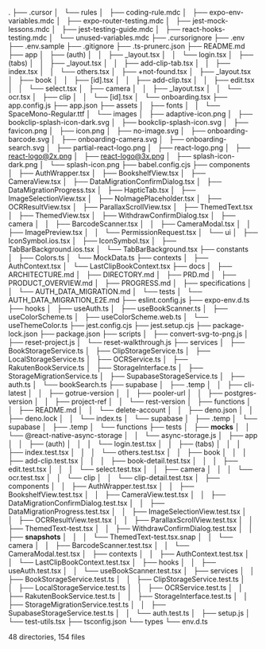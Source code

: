 .
├── .cursor
│   └── rules
│       ├── coding-rule.mdc
│       ├── expo-env-variables.mdc
│       ├── expo-router-testing.mdc
│       ├── jest-mock-lessons.mdc
│       ├── jest-testing-guide.mdc
│       ├── react-hooks-testing.mdc
│       └── unused-variables.mdc
├── .cursorignore
├── .env
├── .env.sample
├── .gitignore
├── .ts-prunerc.json
├── README.md
├── app
│   ├── (auth)
│   │   ├── _layout.tsx
│   │   └── login.tsx
│   ├── (tabs)
│   │   ├── _layout.tsx
│   │   ├── add-clip-tab.tsx
│   │   ├── index.tsx
│   │   └── others.tsx
│   ├── +not-found.tsx
│   ├── _layout.tsx
│   ├── book
│   │   ├── [id].tsx
│   │   ├── add-clip.tsx
│   │   ├── edit.tsx
│   │   └── select.tsx
│   ├── camera
│   │   ├── _layout.tsx
│   │   └── ocr.tsx
│   ├── clip
│   │   └── [id].tsx
│   └── onboarding.tsx
├── app.config.js
├── app.json
├── assets
│   ├── fonts
│   │   └── SpaceMono-Regular.ttf
│   └── images
│       ├── adaptive-icon.png
│       ├── bookclip-splash-icon-dark.svg
│       ├── bookclip-splash-icon.svg
│       ├── favicon.png
│       ├── icon.png
│       ├── no-image.svg
│       ├── onboarding-barcode.svg
│       ├── onboarding-camera.svg
│       ├── onboarding-search.svg
│       ├── partial-react-logo.png
│       ├── react-logo.png
│       ├── react-logo@2x.png
│       ├── react-logo@3x.png
│       ├── splash-icon-dark.png
│       └── splash-icon.png
├── babel.config.cjs
├── components
│   ├── AuthWrapper.tsx
│   ├── BookshelfView.tsx
│   ├── CameraView.tsx
│   ├── DataMigrationConfirmDialog.tsx
│   ├── DataMigrationProgress.tsx
│   ├── HapticTab.tsx
│   ├── ImageSelectionView.tsx
│   ├── NoImagePlaceholder.tsx
│   ├── OCRResultView.tsx
│   ├── ParallaxScrollView.tsx
│   ├── ThemedText.tsx
│   ├── ThemedView.tsx
│   ├── WithdrawConfirmDialog.tsx
│   ├── camera
│   │   ├── BarcodeScanner.tsx
│   │   ├── CameraModal.tsx
│   │   ├── ImagePreview.tsx
│   │   └── PermissionRequest.tsx
│   └── ui
│       ├── IconSymbol.ios.tsx
│       ├── IconSymbol.tsx
│       ├── TabBarBackground.ios.tsx
│       └── TabBarBackground.tsx
├── constants
│   ├── Colors.ts
│   └── MockData.ts
├── contexts
│   ├── AuthContext.tsx
│   └── LastClipBookContext.tsx
├── docs
│   ├── ARCHITECTURE.md
│   ├── DIRECTORY.md
│   ├── PRD.md
│   ├── PRODUCT_OVERVIEW.md
│   ├── PROGRESS.md
│   ├── specifications
│   │   └── AUTH_DATA_MIGRATION.md
│   └── tests
│       └── AUTH_DATA_MIGRATION_E2E.md
├── eslint.config.js
├── expo-env.d.ts
├── hooks
│   ├── useAuth.ts
│   ├── useBookScanner.ts
│   ├── useColorScheme.ts
│   ├── useColorScheme.web.ts
│   └── useThemeColor.ts
├── jest.config.cjs
├── jest.setup.cjs
├── package-lock.json
├── package.json
├── scripts
│   ├── convert-svg-to-png.js
│   ├── reset-project.js
│   └── reset-walkthrough.js
├── services
│   ├── BookStorageService.ts
│   ├── ClipStorageService.ts
│   ├── LocalStorageService.ts
│   ├── OCRService.ts
│   ├── RakutenBookService.ts
│   ├── StorageInterface.ts
│   ├── StorageMigrationService.ts
│   ├── SupabaseStorageService.ts
│   ├── auth.ts
│   └── bookSearch.ts
├── supabase
│   ├── .temp
│   │   ├── cli-latest
│   │   ├── gotrue-version
│   │   ├── pooler-url
│   │   ├── postgres-version
│   │   ├── project-ref
│   │   └── rest-version
│   ├── functions
│   │   ├── README.md
│   │   └── delete-account
│   │       ├── deno.json
│   │       ├── deno.lock
│   │       └── index.ts
│   └── supabase
│       ├── .temp
│       └── supabase
│           ├── .temp
│           └── functions
├── tests
│   ├── __mocks__
│   │   └── @react-native-async-storage
│   │       └── async-storage.js
│   ├── app
│   │   ├── (auth)
│   │   │   └── login.test.tsx
│   │   ├── (tabs)
│   │   │   ├── index.test.tsx
│   │   │   └── others.test.tsx
│   │   ├── book
│   │   │   ├── add-clip.test.tsx
│   │   │   ├── book-detail.test.tsx
│   │   │   ├── edit.test.tsx
│   │   │   └── select.test.tsx
│   │   ├── camera
│   │   │   └── ocr.test.tsx
│   │   └── clip
│   │       └── clip-detail.test.tsx
│   ├── components
│   │   ├── AuthWrapper.test.tsx
│   │   ├── BookshelfView.test.tsx
│   │   ├── CameraView.test.tsx
│   │   ├── DataMigrationConfirmDialog.test.tsx
│   │   ├── DataMigrationProgress.test.tsx
│   │   ├── ImageSelectionView.test.tsx
│   │   ├── OCRResultView.test.tsx
│   │   ├── ParallaxScrollView.test.tsx
│   │   ├── ThemedText-test.tsx
│   │   ├── WithdrawConfirmDialog.test.tsx
│   │   ├── __snapshots__
│   │   │   └── ThemedText-test.tsx.snap
│   │   └── camera
│   │       ├── BarcodeScanner.test.tsx
│   │       └── CameraModal.test.tsx
│   ├── contexts
│   │   ├── AuthContext.test.tsx
│   │   └── LastClipBookContext.test.tsx
│   ├── hooks
│   │   ├── useAuth.test.tsx
│   │   └── useBookScanner.test.tsx
│   ├── services
│   │   ├── BookStorageService.test.ts
│   │   ├── ClipStorageService.test.ts
│   │   ├── LocalStorageService.test.ts
│   │   ├── OCRService.test.ts
│   │   ├── RakutenBookService.test.ts
│   │   ├── StorageInterface.test.ts
│   │   ├── StorageMigrationService.test.ts
│   │   ├── SupabaseStorageService.test.ts
│   │   └── auth.test.ts
│   ├── setup.js
│   └── test-utils.tsx
├── tsconfig.json
└── types
    └── env.d.ts

48 directories, 154 files
